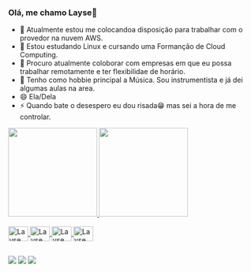 ### Olá, me chamo Layse👋

- 🔭 Atualmente estou me colocandoa disposição para trabalhar com o provedor na nuvem AWS.
- 🌱 Estou estudando Linux e cursando uma Formanção de Cloud Computing.
- 👯 Procuro atualmente coloborar com empresas em que eu possa trabalhar remotamente e ter flexibilidae de horário.
- 💖 Tenho como hobbie principal a Música. Sou instrumentista e já dei algumas aulas na area.
- 😄 Ela/Dela
- ⚡ Quando bate o desespero eu dou risada😁 mas sei a hora de me controlar.

<div>
  <a href ="https://beacons.ai/layserondon">
  <img height="180em" src="https://github-readme-stats.vercel.app/api?username=layserondon&show_icons=true&theme=dark&include_all_commits=true&count_private=true"/>
  <img height="180em" src="https://github-readme-stats.vercel.app/api/top-langs/?username=layserondon&layout=compact&langs_count=16&theme=dark"/>
</div>
<div style="display: inline_block"><br>
  
  <img align="center" alt="Layse aws" height="30" width="40" src="https://cdn.jsdelivr.net/gh/devicons/devicon@latest/icons/amazonwebservices/amazonwebservices-original-wordmark.svg">      
  <img align="center" alt="Layse linux" height="30" width="40" src="https://cdn.jsdelivr.net/gh/devicons/devicon@latest/icons/linux/linux-original.svg" />        
  <img align="center" alt="Layse nano" height="30" width="40" src="https://cdn.jsdelivr.net/gh/devicons/devicon@latest/icons/nano/nano-plain.svg" />
  <img align="center" alt="Layse bash" height="30" width="40" src="https://cdn.jsdelivr.net/gh/devicons/devicon@latest/icons/bash/bash-plain.svg" />
</div>

##
<div>
    <a href="https://www.instagram.com/_laysexzzn/" target="_blank"> <img src="https://img.shields.io/badge/-Instagram-%23E4405F?style=for-the-badge&logo=instagram&logoColor=white" target="_blank"></a>
   <a href ="malito:layse.srondon02@gmail.com"><img src="https://img.shields.io/badge/-Gmail-%23333?style=for-the-badge&logo=gmail&logoColor=white" target="_blank"></a>
  <a href="https://https://www.linkedin.com/in/layse-rondon-b24505260/" target="_blank"><img src="https://img.shields.io/badge/-LinkedIn-%230077B5?style=for-the-badge&logo=linkedin&logoColor=white" target="_blank"></a> 
</div>

